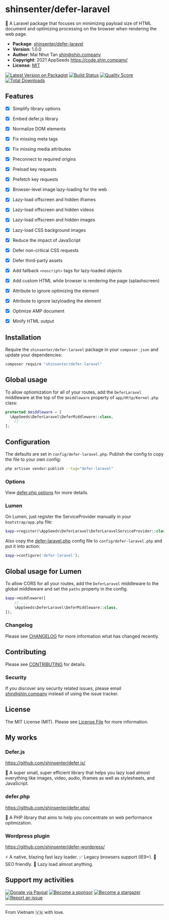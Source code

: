 # shinsenter/defer-laravel

🚀 A Laravel package that focuses on minimizing payload size of HTML document and optimizing processing on the browser when rendering the web page.

- **Package**: [shinsenter/defer-laravel](https://packagist.org/packages/shinsenter/defer-laravel)
- **Version**: 1.0.0
- **Author**: Mai Nhut Tan <shin@shin.company>
- **Copyright**: 2021 AppSeeds <https://code.shin.company/>
- **License**: [MIT](https://raw.githubusercontent.com/shinsenter/defer-laravel/master/LICENSE)

[![Latest Version on Packagist](https://img.shields.io/packagist/v/shinsenter/defer-laravel.svg?style=flat-square)](https://packagist.org/packages/shinsenter/defer-laravel)
[![Build Status](https://img.shields.io/travis/shinsenter/defer-laravel/master.svg?style=flat-square)](https://travis-ci.org/shinsenter/defer-laravel)
[![Quality Score](https://img.shields.io/scrutinizer/g/shinsenter/defer-laravel.svg?style=flat-square)](https://scrutinizer-ci.com/g/shinsenter/defer-laravel)
[![Total Downloads](https://img.shields.io/packagist/dt/shinsenter/defer-laravel.svg?style=flat-square)](https://packagist.org/packages/shinsenter/defer-laravel)


## Features

- [x] Simplify library options
- [x] Embed defer.js library
- [x] Normalize DOM elements
- [x] Fix missing meta tags
- [x] Fix missing media attributes
- [x] Preconnect to required origins
- [x] Preload key requests
- [x] Prefetch key requests
- [x] Browser-level image lazy-loading for the web
- [x] Lazy-load offscreen and hidden iframes
- [x] Lazy-load offscreen and hidden videos
- [x] Lazy-load offscreen and hidden images
- [x] Lazy-load CSS background images
- [x] Reduce the impact of JavaScript
- [x] Defer non-critical CSS requests
- [x] Defer third-party assets
- [x] Add fallback `<noscript>` tags for lazy-loaded objects
- [x] Add custom HTML while browser is rendering the page (splashscreen)
- [x] Attribute to ignore optimizing the element
- [x] Attribute to ignore lazyloading the element
- [x] Optimize AMP document
- [x] Minify HTML output


## Installation

Require the `shinsenter/defer-laravel` package in your `composer.json` and update your dependencies:
```sh
composer require "shinsenter/defer-laravel"
```


## Global usage

To allow optiomization for all of your routes, add the `DeferLaravel` middleware at the top of the `$middleware` property of  `app/Http/Kernel.php` class:

```php
protected $middleware = [
  \AppSeeds\DeferLaravel\DeferMiddleware::class,
    // ...
];
```


## Configuration

The defaults are set in `config/defer-laravel.php`. Publish the config to copy the file to your own config:
```sh
php artisan vendor:publish --tag="defer-laravel"
```


### Options

View [defer.php options](https://github.com/shinsenter/defer.php/blob/master/README.md#options) for more details.


### Lumen

On Lumen, just register the ServiceProvider manually in your `bootstrap/app.php` file:

```php
$app->register(\AppSeeds\DeferLaravel\DeferLaravelServiceProvider::class);
```

Also copy the [defer-laravel.php](https://github.com/shinsenter/defer-laravel/blob/master/config/defer-laravel.php) config file to `config/defer-laravel.php` and put it into action:

```php
$app->configure('defer-laravel');
```


## Global usage for Lumen

To allow CORS for all your routes, add the `DeferLaravel` middleware to the global middleware and set the `paths` property in the config.

```php
$app->middleware([
    // ...
    \AppSeeds\DeferLaravel\DeferMiddleware::class,
]);
```


### Changelog

Please see [CHANGELOG](CHANGELOG.md) for more information what has changed recently.


## Contributing

Please see [CONTRIBUTING](CONTRIBUTING.md) for details.


### Security

If you discover any security related issues, please email shin@shin.company instead of using the issue tracker.


## License

The MIT License (MIT). Please see [License File](LICENSE.md) for more information.


## My works


### Defer.js

https://github.com/shinsenter/defer.js/

🥇 A super small, super efficient library that helps you lazy load almost everything like images, video, audio, iframes as well as stylesheets, and JavaScript.


### defer.php

https://github.com/shinsenter/defer.php/

🚀 A PHP library that aims to help you concentrate on web performance optimization.


### Wordpress plugin

https://github.com/shinsenter/defer-wordpress/

⚡️ A native, blazing fast lazy loader. ✅ Legacy browsers support (IE9+). 💯 SEO friendly. 🧩 Lazy load almost anything.


## Support my activities

[![Donate via Paypal](https://img.shields.io/badge/Donate-Paypal-blue)](https://www.paypal.me/shinsenter)
[![Become a sponsor](https://img.shields.io/badge/Donate-Patreon-orange)](https://www.patreon.com/appseeds)
[![Become a stargazer](https://img.shields.io/badge/Support-Stargazer-yellow)](https://github.com/shinsenter/defer.php/stargazers)
[![Report an issue](https://img.shields.io/badge/Support-Issues-green)](https://github.com/shinsenter/defer.php/issues/new)


* * *

From Vietnam 🇻🇳 with love.

